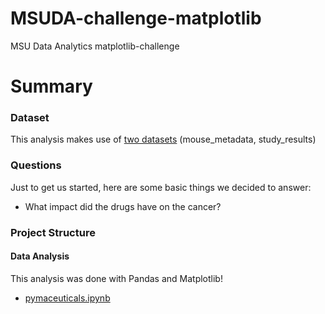 # MSUDA-challenge-matplotlib
MSU Data Analytics matplotlib-challenge

# Summary
### Dataset
This analysis makes use of [two datasets](submission/data) (mouse_metadata, study_results)
### Questions
Just to get us started, here are some basic things we decided to answer:
* What impact did the drugs have on the cancer?
### Project Structure
#### Data Analysis
This analysis was done with Pandas and Matplotlib!
* [pymaceuticals.ipynb](submission/pymaceuticals.ipynb)
